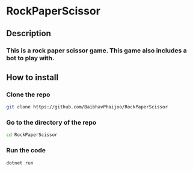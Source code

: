 # RockPaperScissor

## Description
### This is a rock paper scissor game. This game also includes a bot to play with.

## How to install

### Clone the repo
```bash
git clone https://github.com/BaibhavPhaijoo/RockPaperScissor
```
### Go to the directory of the repo
```bash
cd RockPaperScissor
```

### Run the code
```bash
dotnet run
```
